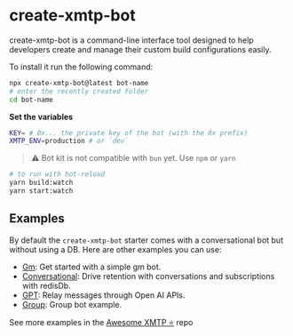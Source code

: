 # create-xmtp-bot

create-xmtp-bot is a command-line interface tool designed to help developers create and manage their custom build configurations easily.

To install it run the following command:

```bash
npx create-xmtp-bot@latest bot-name
# enter the recently created folder
cd bot-name
```

**Set the variables**

```bash
KEY= # 0x... the private key of the bot (with the 0x prefix)
XMTP_ENV=production # or `dev`
```

> ⚠️ Bot kit is not compatible with `bun` yet. Use `npm` or `yarn`

```bash
# to run with hot-reload
yarn build:watch
yarn start:watch
```

## Examples

By default the `create-xmtp-bot` starter comes with a conversational bot but without using a DB. Here are other examples you can use:

- [Gm](/examples/gm): Get started with a simple gm bot.
- [Conversational](/examples/conversational): Drive retention with conversations and subscriptions with redisDb.
- [GPT](/examples/gpt): Relay messages through Open AI APIs.
- [Group](/examples/group): Group bot example.

See more examples in the [Awesome XMTP ⭐️](https://github.com/xmtp/awesome-xmtp) repo
